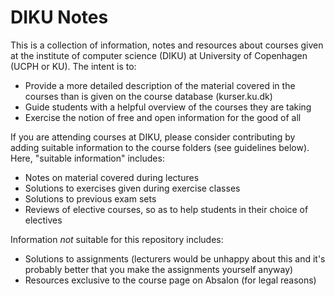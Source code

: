 # DIKU Notes

This is a collection of information, notes and resources about courses given at the institute of computer science (DIKU) at University of Copenhagen (UCPH or KU). The intent is to:
  * Provide a more detailed description of the material covered in the courses than is given on the course database (kurser.ku.dk)
  * Guide students with a helpful overview of the courses they are taking
  * Exercise the notion of free and open information for the good of all

If you are attending courses at DIKU, please consider contributing by adding suitable information to the course folders (see guidelines below). Here, "suitable information" includes:
  * Notes on material covered during lectures
  * Solutions to exercises given during exercise classes
  * Solutions to previous exam sets
  * Reviews of elective courses, so as to help students in their choice of electives

Information *not* suitable for this repository includes:
  * Solutions to assignments (lecturers would be unhappy about this and it's probably better that you make the assignments yourself anyway)
  * Resources exclusive to the course page on Absalon (for legal reasons)
